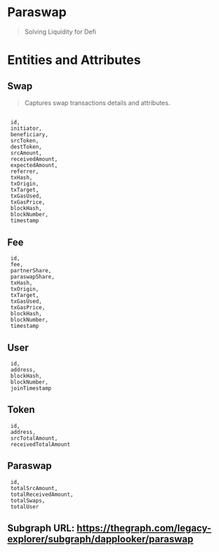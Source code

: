 # Paraswap
> Solving Liquidity for Defi
#

# Entities and Attributes #

## Swap 
> Captures swap transactions details and attributes.
##
     id,
     initiator,
     beneficiary,
     srcToken,
     destToken,
     srcAmount,
     receivedAmount,
     expectedAmount,
     referrer,
     txHash,
     txOrigin,
     txTarget,
     txGasUsed,
     txGasPrice,
     blockHash,
     blockNumber,
     timestamp
     
     
## Fee ##
     id,
     fee,
     partnerShare,
     paraswapShare,
     txHash,
     txOrigin,
     txTarget,
     txGasUsed,
     txGasPrice,
     blockHash,
     blockNumber,
     timestamp
     
     
## User ##
     id,
     address,
     blockHash,
     blockNumber,
     joinTimestamp
     
     
## Token ##
     id,
     address,
     srcTotalAmount,
     receivedTotalAmount
     
     
## Paraswap ##
     id,
     totalSrcAmount,
     totalReceivedAmount,
     totalSwaps,
     totalUser


## Subgraph URL: https://thegraph.com/legacy-explorer/subgraph/dapplooker/paraswap ##

